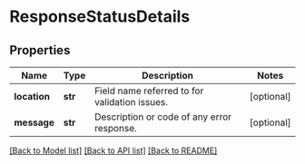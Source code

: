 # ResponseStatusDetails

## Properties
Name | Type | Description | Notes
------------ | ------------- | ------------- | -------------
**location** | **str** | Field name referred to for validation issues. | [optional] 
**message** | **str** | Description or code of any error response. | [optional] 

[[Back to Model list]](../README.md#documentation-for-models) [[Back to API list]](../README.md#documentation-for-api-endpoints) [[Back to README]](../README.md)


